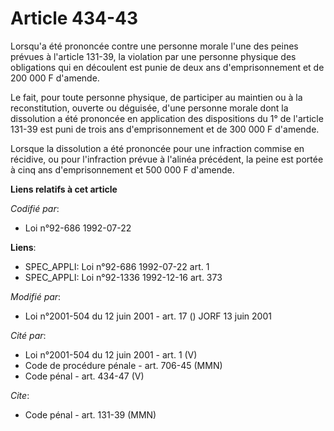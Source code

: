 # Article 434-43

Lorsqu'a été prononcée contre une personne morale l'une des peines prévues à l'article 131-39, la violation par une personne
physique des obligations qui en découlent est punie de deux ans d'emprisonnement et de 200 000 F d'amende.

Le fait, pour toute personne physique, de participer au maintien ou à la reconstitution, ouverte ou déguisée, d'une personne
morale dont la dissolution a été prononcée en application des dispositions du 1° de l'article 131-39 est puni de trois ans
d'emprisonnement et de 300 000 F d'amende.

Lorsque la dissolution a été prononcée pour une infraction commise en récidive, ou pour l'infraction prévue à l'alinéa
précédent, la peine est portée à cinq ans d'emprisonnement et 500 000 F d'amende.

**Liens relatifs à cet article**

_Codifié par_:

  - Loi n°92-686 1992-07-22

**Liens**:

  - SPEC_APPLI: Loi n°92-686 1992-07-22 art. 1
  - SPEC_APPLI: Loi n°92-1336 1992-12-16 art. 373

_Modifié par_:

  - Loi n°2001-504 du 12 juin 2001 - art. 17 () JORF 13 juin 2001

_Cité par_:

  - Loi n°2001-504 du 12 juin 2001 - art. 1 (V)
  - Code de procédure pénale - art. 706-45 (MMN)
  - Code pénal - art. 434-47 (V)

_Cite_:

  - Code pénal - art. 131-39 (MMN)
